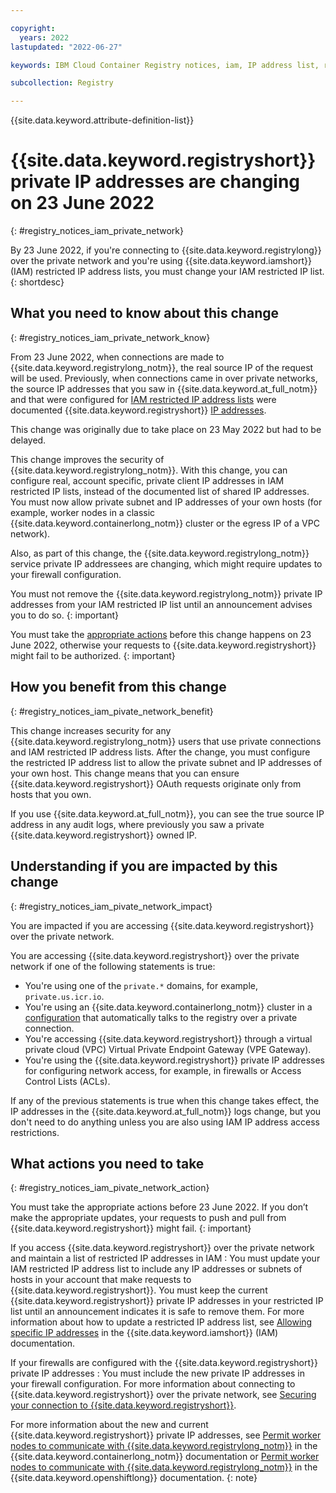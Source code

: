 ```yaml
---

copyright:
  years: 2022
lastupdated: "2022-06-27"

keywords: IBM Cloud Container Registry notices, iam, IP address list, restricted IP address, change, private network, actions

subcollection: Registry

---
```


{{site.data.keyword.attribute-definition-list}}

# {{site.data.keyword.registryshort}} private IP addresses are changing on 23 June 2022
{: #registry_notices_iam_private_network}

By 23 June 2022, if you're connecting to {{site.data.keyword.registrylong}} over the private network and you're using {{site.data.keyword.iamshort}} (IAM) restricted IP address lists, you must change your IAM restricted IP list.
{: shortdesc}

## What you need to know about this change
{: #registry_notices_iam_private_network_know}

From 23 June 2022, when connections are made to {{site.data.keyword.registrylong_notm}}, the real source IP of the request will be used. Previously, when connections came in over private networks, the source IP addresses that you saw in {{site.data.keyword.at_full_notm}} and that were configured for [IAM restricted IP address lists](/docs/account?topic=account-ips) were documented {{site.data.keyword.registryshort}} [IP addresses](/docs/containers?topic=containers-firewall#firewall_private_container_registry).

This change was originally due to take place on 23 May 2022 but had to be delayed.

This change improves the security of {{site.data.keyword.registrylong_notm}}. With this change, you can configure real, account specific, private client IP addresses in IAM restricted IP lists, instead of the documented list of shared IP addresses. You must now allow private subnet and IP addresses of your own hosts (for example, worker nodes in a classic {{site.data.keyword.containerlong_notm}} cluster or the egress IP of a VPC network).

Also, as part of this change, the {{site.data.keyword.registrylong_notm}} service private IP addressees are changing, which might require updates to your firewall configuration.

You must not remove the {{site.data.keyword.registrylong_notm}} private IP addresses from your IAM restricted IP list until an announcement advises you to do so.
{: important}

You must take the [appropriate actions](#registry_notices_iam_pivate_network_action) before this change happens on 23 June 2022, otherwise your requests to {{site.data.keyword.registryshort}} might fail to be authorized.
{: important}

## How you benefit from this change
{: #registry_notices_iam_pivate_network_benefit}

This change increases security for any {{site.data.keyword.registrylong_notm}} users that use private connections and IAM restricted IP address lists. After the change, you must configure the restricted IP address list to allow the private subnet and IP addresses of your own host. This change means that you can ensure {{site.data.keyword.registryshort}} OAuth requests originate only from hosts that you own.

If you use {{site.data.keyword.at_full_notm}}, you can see the true source IP address in any audit logs, where previously you saw a private {{site.data.keyword.registryshort}} owned IP.

## Understanding if you are impacted by this change
{: #registry_notices_iam_pivate_network_impact}

You are impacted if you are accessing {{site.data.keyword.registryshort}} over the private network.

You are accessing {{site.data.keyword.registryshort}} over the private network if one of the following statements is true:

- You're using one of the `private.*` domains, for example, `private.us.icr.io`.
- You're using an {{site.data.keyword.containerlong_notm}} cluster in a [configuration](/docs/containers?topic=containers-registry#cluster_registry_auth_private) that automatically talks to the registry over a private connection.
- You're accessing {{site.data.keyword.registryshort}} through a virtual private cloud (VPC) Virtual Private Endpoint Gateway (VPE Gateway).
- You're using the {{site.data.keyword.registryshort}} private IP addresses for configuring network access, for example, in firewalls or Access Control Lists (ACLs).

If any of the previous statements is true when this change takes effect, the IP addresses in the {{site.data.keyword.at_full_notm}} logs change, but you don't need to do anything unless you are also using IAM IP address access restrictions.

## What actions you need to take
{: #registry_notices_iam_pivate_network_action}

You must take the appropriate actions before 23 June 2022. If you don’t make the appropriate updates, your requests to push and pull from {{site.data.keyword.registryshort}} might fail.
{: important}

If you access {{site.data.keyword.registryshort}} over the private network and maintain a list of restricted IP addresses in IAM
:   You must update your IAM restricted IP address list to include any IP addresses or subnets of hosts in your account that make requests to {{site.data.keyword.registryshort}}. You must keep the current {{site.data.keyword.registryshort}} private IP addresses in your restricted IP list until an announcement indicates it is safe to remove them. For more information about how to update a restricted IP address list, see [Allowing specific IP addresses](/docs/account?topic=account-ips) in the {{site.data.keyword.iamshort}} (IAM) documentation.

If your firewalls are configured with the {{site.data.keyword.registryshort}} private IP addresses
:   You must include the new private IP addresses in your firewall configuration. For more information about connecting to {{site.data.keyword.registryshort}} over the private network, see [Securing your connection to {{site.data.keyword.registryshort}}](/docs/Registry?topic=Registry-registry_private).

For more information about the new and current {{site.data.keyword.registryshort}} private IP addresses, see [Permit worker nodes to communicate with {{site.data.keyword.registrylong_notm}}](/docs/containers?topic=containers-firewall#firewall_private_container_registry) in the {{site.data.keyword.containerlong_notm}} documentation or [Permit worker nodes to communicate with {{site.data.keyword.registrylong_notm}}](/docs/openshift?topic=openshift-firewall#firewall_private_container_registry) in the {{site.data.keyword.openshiftlong}} documentation.
{: note}


